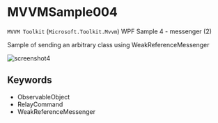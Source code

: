 # MVVMSample004
`MVVM Toolkit` (`Microsoft.Toolkit.Mvvm`) WPF Sample 4 - messenger (2)

Sample of sending an arbitrary class using WeakReferenceMessenger

![screenshot4](https://user-images.githubusercontent.com/81235941/115362353-68fa5980-a1fc-11eb-8cec-2ff22de56e08.png)

## Keywords

* ObservableObject
* RelayCommand
* WeakReferenceMessenger
